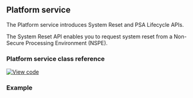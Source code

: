 ## Platform service

The Platform service introduces System Reset and PSA Lifecycle APIs.

The System Reset API enables you to request system reset from a Non-Secure Processing Environment (NSPE).

### Platform service class reference

[![View code](https://www.mbed.com/embed/?type=library)](../mbed-os-api-doxy/lifecycle_8h.html)


### Example
